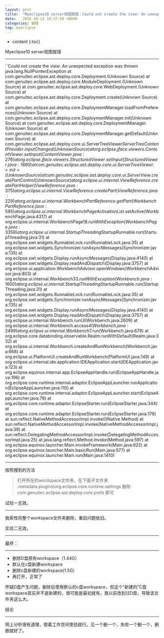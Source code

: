 ```yaml
---
layout: post
title:  "Myeclipse10 server视图报错：Could not create the view: An unexpected exception was thrown.解决"
date:   2016-10-12 19:37:50 +0800 
categories: 编程
tag: myeclipse
---
```


* content
{:toc}



Myeclipse10 server视图报错

----------


``Could not create the view: An unexpected exception was thrown
java.lang.NullPointerException
	at com.genuitec.eclipse.ast.deploy.core.Deployment.<init>(Unknown Source)
	at com.genuitec.eclipse.ast.deploy.core.ModuleDeployment.<init>(Unknown Source)
	at com.genuitec.eclipse.ast.deploy.core.WebDeployment.<init>(Unknown Source)
	at com.genuitec.eclipse.ast.deploy.core.Deployment.create(Unknown Source)
	at com.genuitec.eclipse.ast.deploy.core.DeploymentManager.loadFromPreferences(Unknown Source)
	at com.genuitec.eclipse.ast.deploy.core.DeploymentManager.init(Unknown Source)
	at com.genuitec.eclipse.ast.deploy.core.DeploymentManager.<init>(Unknown Source)
	at com.genuitec.eclipse.ast.deploy.core.DeploymentManager.getDefault(Unknown Source)
	at com.genuitec.eclipse.ast.deploy.core.ui.ServerTreeViewer$ServerTreeContentProvider.inputChanged(Unknown Source)
	at org.eclipse.jface.viewers.ContentViewer.setInput(ContentViewer.java:276)
	at org.eclipse.jface.viewers.StructuredViewer.setInput(StructuredViewer.java:1690)
	at com.genuitec.eclipse.ast.deploy.core.ui.ServerTreeViewer.<init>(Unknown Source)
	at com.genuitec.eclipse.ast.deploy.core.ui.ServerView.createPartControl(Unknown Source)
	at org.eclipse.ui.internal.ViewReference.createPartHelper(ViewReference.java:375)
	at org.eclipse.ui.internal.ViewReference.createPart(ViewReference.java:229)
	at org.eclipse.ui.internal.WorkbenchPartReference.getPart(WorkbenchPartReference.java:595)
	at org.eclipse.ui.internal.WorkbenchPage$ActivationList.setActive(WorkbenchPage.java:4317)
	at org.eclipse.ui.internal.WorkbenchPage$18.runWithException(WorkbenchPage.java:3359)
	at org.eclipse.ui.internal.StartupThreading$StartupRunnable.run(StartupThreading.java:31)
	at org.eclipse.swt.widgets.RunnableLock.run(RunnableLock.java:35)
	at org.eclipse.swt.widgets.Synchronizer.runAsyncMessages(Synchronizer.java:135)
	at org.eclipse.swt.widgets.Display.runAsyncMessages(Display.java:4140)
	at org.eclipse.swt.widgets.Display.readAndDispatch(Display.java:3757)
	at org.eclipse.ui.application.WorkbenchAdvisor.openWindows(WorkbenchAdvisor.java:803)
	at org.eclipse.ui.internal.Workbench$33.runWithException(Workbench.java:1600)
	at org.eclipse.ui.internal.StartupThreading$StartupRunnable.run(StartupThreading.java:31)
	at org.eclipse.swt.widgets.RunnableLock.run(RunnableLock.java:35)
	at org.eclipse.swt.widgets.Synchronizer.runAsyncMessages(Synchronizer.java:135)
	at org.eclipse.swt.widgets.Display.runAsyncMessages(Display.java:4140)
	at org.eclipse.swt.widgets.Display.readAndDispatch(Display.java:3757)
	at org.eclipse.ui.internal.Workbench.runUI(Workbench.java:2609)
	at org.eclipse.ui.internal.Workbench.access$4(Workbench.java:2499)
	at org.eclipse.ui.internal.Workbench$7.run(Workbench.java:679)
	at org.eclipse.core.databinding.observable.Realm.runWithDefault(Realm.java:332)
	at org.eclipse.ui.internal.Workbench.createAndRunWorkbench(Workbench.java:668)
	at org.eclipse.ui.PlatformUI.createAndRunWorkbench(PlatformUI.java:149)
	at org.eclipse.ui.internal.ide.application.IDEApplication.start(IDEApplication.java:123)
	at org.eclipse.equinox.internal.app.EclipseAppHandle.run(EclipseAppHandle.java:196)
	at org.eclipse.core.runtime.internal.adaptor.EclipseAppLauncher.runApplication(EclipseAppLauncher.java:110)
	at org.eclipse.core.runtime.internal.adaptor.EclipseAppLauncher.start(EclipseAppLauncher.java:79)
	at org.eclipse.core.runtime.adaptor.EclipseStarter.run(EclipseStarter.java:344)
	at org.eclipse.core.runtime.adaptor.EclipseStarter.run(EclipseStarter.java:179)
	at sun.reflect.NativeMethodAccessorImpl.invoke0(Native Method)
	at sun.reflect.NativeMethodAccessorImpl.invoke(NativeMethodAccessorImpl.java:39)
	at sun.reflect.DelegatingMethodAccessorImpl.invoke(DelegatingMethodAccessorImpl.java:25)
	at java.lang.reflect.Method.invoke(Method.java:597)
	at org.eclipse.equinox.launcher.Main.invokeFramework(Main.java:622)
	at org.eclipse.equinox.launcher.Main.basicRun(Main.java:577)
	at org.eclipse.equinox.launcher.Main.run(Main.java:1410)`



----------

按照搜到的方法
> 打开所在的wordspace文件夹，在下面子文件夹
> .metadata\.plugins\org.eclipse.core.runtime\.settings
> 删除
> com.genuitec.eclipse.ast.deploy.core.prefs
> 即可


试验一无效。

----------


我索性将整个workspace文件夹删除，重启问题依旧。

实验二无效。

----------

最终：

----------

- 删除D盘原有workspace（1.44G）
- 默认在c盘新建workspace
- 删除c盘新建的workspace(1.5G）
- 再打开，正常了

怀疑D盘产生问题，删除后使用默认的c盘workspace，但这个“新建的”C盘workspace其实并不是新建的，很可能是最初就有，我以前改到过D盘，导致该文件夹这么大。

结论

----------


网上分析很有道理，摁着工作空间使劲就行。见一个删一个，失败一个删一个，删删就好了。